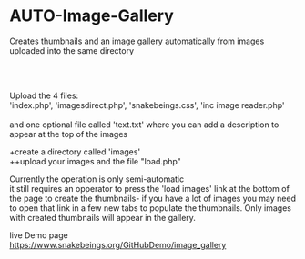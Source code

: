 # AUTO-Image-Gallery
Creates thumbnails and an image gallery automatically from images uploaded into the same directory <br>

<br><br>

Upload the 4 files:<br>
'index.php', 'imagesdirect.php', 'snakebeings.css', 'inc image reader.php'<br><br>
and one optional file called 'text.txt' where you can add a description to appear at the top of the images <br>


+create a directory called 'images'<br>
++upload your images  and the file "load.php"<br>

Currently the operation is only semi-automatic<br>
it still requires an opperator to press the 'load images' link at the bottom of the page to create the thumbnails- if you have a lot of images you may need to open that link in a few new tabs to populate the thumbnails. Only images with created thumbnails will appear in the gallery.

live Demo page<br>
https://www.snakebeings.org/GitHubDemo/image_gallery

<br>
<br>
<br>



